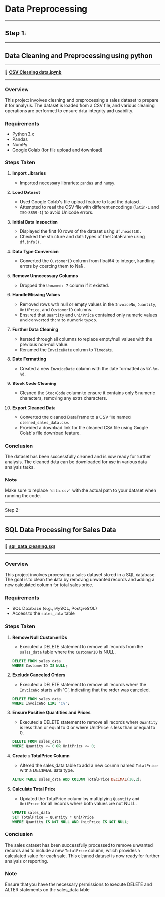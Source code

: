 # Data Preprocessing

---

## Step 1:

---

## Data Cleaning and Preprocessing using python

---

📄 **[CSV Cleaning data.ipynb](CSV%20Cleaning%20data.ipynb)**

---

### Overview
This project involves cleaning and preprocessing a sales dataset to prepare it for analysis. The dataset is loaded from a CSV file, and various cleaning operations are performed to ensure data integrity and usability.

### Requirements
- Python 3.x
- Pandas
- NumPy
- Google Colab (for file upload and download)

### Steps Taken

1. **Import Libraries**
   - Imported necessary libraries: `pandas` and `numpy`.

2. **Load Dataset**
   - Used Google Colab's file upload feature to load the dataset.
   - Attempted to read the CSV file with different encodings (`latin-1` and `ISO-8859-1`) to avoid Unicode errors.

3. **Initial Data Inspection**
   - Displayed the first 10 rows of the dataset using `df.head(10)`.
   - Checked the structure and data types of the DataFrame using `df.info()`.

4. **Data Type Conversion**
   - Converted the `CustomerID` column from float64 to integer, handling errors by coercing them to NaN.

5. **Remove Unnecessary Columns**
   - Dropped the `Unnamed: 7` column if it existed.

6. **Handle Missing Values**
   - Removed rows with null or empty values in the `InvoiceNo`, `Quantity`, `UnitPrice`, and `CustomerID` columns.
   - Ensured that `Quantity` and `UnitPrice` contained only numeric values and converted them to numeric types.

7. **Further Data Cleaning**
   - Iterated through all columns to replace empty/null values with the previous non-null value.
   - Renamed the `InvoiceDate` column to `Timedate`.

8. **Date Formatting**
   - Created a new `InvoiceDate` column with the date formatted as `%Y-%m-%d`.

9. **Stock Code Cleaning**
   - Cleaned the `StockCode` column to ensure it contains only 5 numeric characters, removing any extra characters.

10. **Export Cleaned Data**
    - Converted the cleaned DataFrame to a CSV file named `cleaned_sales_data.csv`.
    - Provided a download link for the cleaned CSV file using Google Colab's file download feature.

### Conclusion
The dataset has been successfully cleaned and is now ready for further analysis. The cleaned data can be downloaded for use in various data analysis tasks.

### Note
Make sure to replace `'data.csv'` with the actual path to your dataset when running the code.

---

Step 2:

---

## SQL Data Processing for Sales Data

---

📄 **[sql_data_cleaning.sql](sql_data_cleaning.sql)**

---

### Overview
This project involves processing a sales dataset stored in a SQL database. The goal is to clean the data by removing unwanted records and adding a new calculated column for total sales price.

### Requirements
- SQL Database (e.g., MySQL, PostgreSQL)
- Access to the `sales_data` table

### Steps Taken

1. **Remove Null CustomerIDs**
   - Executed a DELETE statement to remove all records from the `sales_data` table where the `CustomerID` is NULL.
   ```sql
   DELETE FROM sales_data
   WHERE CustomerID IS NULL;
   ```

2. **Exclude Canceled Orders**
   - Executed a DELETE statement to remove all records where the `InvoiceNo` starts with 'C', indicating that the order was canceled.
   ```sql
   DELETE FROM sales_data
   WHERE InvoiceNo LIKE 'C%';
   ```

3. **Ensure Positive Quantities and Prices**
   - Executed a DELETE statement to remove all records where `Quantity` is less than or equal to 0 or where UnitPrice is less than or equal to 0.
   ```sql
   DELETE FROM sales_data
   WHERE Quantity <= 0 OR UnitPrice <= 0;
   ```

4. **Create a TotalPrice Column**
   - Altered the sales_data table to add a new column named `TotalPrice` with a DECIMAL data type.
   ```sql
   ALTER TABLE sales_data ADD COLUMN TotalPrice DECIMAL(10,2);
   ```
5. **Calculate Total Price**
   - Updated the TotalPrice column by multiplying `Quantity` and `UnitPrice` for all records where both values are not NULL.
   ```sql
   UPDATE sales_data
   SET TotalPrice = Quantity * UnitPrice
   WHERE Quantity IS NOT NULL AND UnitPrice IS NOT NULL;
   ```

### Conclusion
The sales dataset has been successfully processed to remove unwanted records and to include a new `TotalPrice` column, which provides a calculated value for each sale. This cleaned dataset is now ready for further analysis or reporting.

### Note
Ensure that you have the necessary permissions to execute DELETE and ALTER statements on the sales_data table
